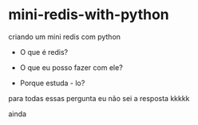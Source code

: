 # mini-redis-with-python
criando um mini redis com python



- O que é redis?

- O que eu posso fazer com ele?

- Porque estuda - lo?

para todas essas pergunta eu não sei a resposta kkkkk

ainda